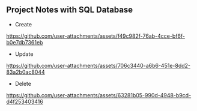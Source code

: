 ## Project Notes with SQL Database

 - Create

https://github.com/user-attachments/assets/f49c982f-76ab-4cce-bf6f-b0e7db7361eb

- Update

https://github.com/user-attachments/assets/706c3440-a6b6-451e-8dd2-83a2b0ac8044

- Delete

https://github.com/user-attachments/assets/63281b05-990d-4948-b9cd-d4f253403416
